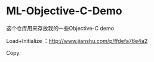 # ML-Objective-C-Demo
这个仓库用来存放我的一些Objective-C demo

Load+Initialize ：http://www.jianshu.com/p/ffdefa76e4a2

Copy:

